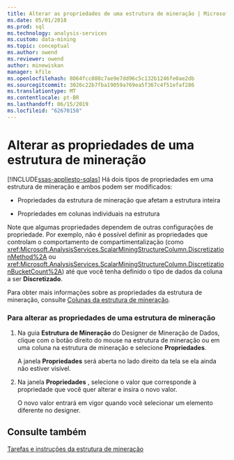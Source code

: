 ```yaml
---
title: Alterar as propriedades de uma estrutura de mineração | Microsoft Docs
ms.date: 05/01/2018
ms.prod: sql
ms.technology: analysis-services
ms.custom: data-mining
ms.topic: conceptual
ms.author: owend
ms.reviewer: owend
author: minewiskan
manager: kfile
ms.openlocfilehash: 8064fcc088c7ae9e7dd96c5c132b1246fe0ae2db
ms.sourcegitcommit: 3026c22b7fba19059a769ea5f367c4f51efaf286
ms.translationtype: MT
ms.contentlocale: pt-BR
ms.lasthandoff: 06/15/2019
ms.locfileid: "62670158"
---
```

# <a name="change-the-properties-of-a-mining-structure"></a>Alterar as propriedades de uma estrutura de mineração
[!INCLUDE[ssas-appliesto-sqlas](../../includes/ssas-appliesto-sqlas.md)]
  Há dois tipos de propriedades em uma estrutura de mineração e ambos podem ser modificados:  
  
-   Propriedades da estrutura de mineração que afetam a estrutura inteira  
  
-   Propriedades em colunas individuais na estrutura  
  
 Note que algumas propriedades dependem de outras configurações de propriedade. Por exemplo, não é possível definir as propriedades que controlam o comportamento de compartimentalização (como <xref:Microsoft.AnalysisServices.ScalarMiningStructureColumn.DiscretizationMethod%2A> ou <xref:Microsoft.AnalysisServices.ScalarMiningStructureColumn.DiscretizationBucketCount%2A>) até que você tenha definido o tipo de dados da coluna a ser **Discretizado**.  
  
 Para obter mais informações sobre as propriedades da estrutura de mineração, consulte [Colunas da estrutura de mineração](../../analysis-services/data-mining/mining-structure-columns.md).  
  
### <a name="to-change-the-properties-of-a-mining-structure"></a>Para alterar as propriedades de uma estrutura de mineração  
  
1.  Na guia **Estrutura de Mineração** do Designer de Mineração de Dados, clique com o botão direito do mouse na estrutura de mineração ou em uma coluna na estrutura de mineração e selecione **Propriedades**.  
  
     A janela **Propriedades** será aberta no lado direito da tela se ela ainda não estiver visível.  
  
2.  Na janela **Propriedades** , selecione o valor que corresponde à propriedade que você quer alterar e insira o novo valor.  
  
     O novo valor entrará em vigor quando você selecionar um elemento diferente no designer.  
  
## <a name="see-also"></a>Consulte também  
 [Tarefas e instruções da estrutura de mineração](../../analysis-services/data-mining/mining-structure-tasks-and-how-tos.md)  
  
  
